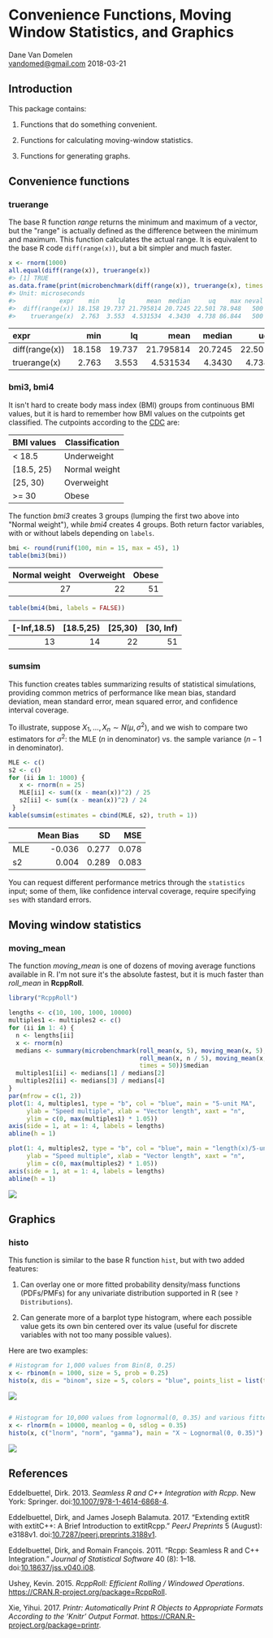 Convenience Functions, Moving Window Statistics, and Graphics
================
Dane Van Domelen <br> <vandomed@gmail.com>
2018-03-21

<!-- README.md is generated from README.Rmd. Please edit that file -->
Introduction
------------

This package contains:

1.  Functions that do something convenient.

2.  Functions for calculating moving-window statistics.

3.  Functions for generating graphs.

Convenience functions
---------------------

### truerange

The base R function *range* returns the minimum and maximum of a vector, but the "range" is actually defined as the difference between the minimum and maximum. This function calculates the actual range. It is equivalent to the base R code `diff(range(x))`, but a bit simpler and much faster.

``` r
x <- rnorm(1000)
all.equal(diff(range(x)), truerange(x))
#> [1] TRUE
as.data.frame(print(microbenchmark(diff(range(x)), truerange(x), times = 500)))
#> Unit: microseconds
#>            expr    min     lq      mean  median     uq    max neval
#>  diff(range(x)) 18.158 19.737 21.795814 20.7245 22.501 78.948   500
#>    truerange(x)  2.763  3.553  4.531534  4.3430  4.738 86.844   500
```

| expr           |     min|      lq|       mean|   median|      uq|     max|  neval|
|:---------------|-------:|-------:|----------:|--------:|-------:|-------:|------:|
| diff(range(x)) |  18.158|  19.737|  21.795814|  20.7245|  22.501|  78.948|    500|
| truerange(x)   |   2.763|   3.553|   4.531534|   4.3430|   4.738|  86.844|    500|

### bmi3, bmi4

It isn't hard to create body mass index (BMI) groups from continuous BMI values, but it is hard to remember how BMI values on the cutpoints get classified. The cutpoints according to the [CDC](https://www.cdc.gov/healthyweight/assessing/bmi/adult_bmi/index.html) are:

| BMI values  | Classification |
|-------------|----------------|
| &lt; 18.5   | Underweight    |
| \[18.5, 25) | Normal weight  |
| \[25, 30)   | Overweight     |
| &gt;= 30    | Obese          |

The function *bmi3* creates 3 groups (lumping the first two above into "Normal weight"), while *bmi4* creates 4 groups. Both return factor variables, with or without labels depending on `labels`.

``` r
bmi <- round(runif(100, min = 15, max = 45), 1)
table(bmi3(bmi))
```

|  Normal weight|  Overweight|  Obese|
|--------------:|-----------:|------:|
|             27|          22|     51|

``` r
table(bmi4(bmi, labels = FALSE))
```

|  \[-Inf,18.5)|  \[18.5,25)|  \[25,30)|  \[30, Inf)|
|-------------:|-----------:|---------:|-----------:|
|            13|          14|        22|          51|

### sumsim

This function creates tables summarizing results of statistical simulations, providing common metrics of performance like mean bias, standard deviation, mean standard error, mean squared error, and confidence interval coverage.

To illustrate, suppose *X*<sub>1</sub>, ..., *X*<sub>*n*</sub> ∼ *N*(*μ*, *σ*<sup>2</sup>), and we wish to compare two estimators for *σ*<sup>2</sup>: the MLE (*n* in denominator) vs. the sample variance (*n* − 1 in denominator).

``` r
MLE <- c()
s2 <- c()
for (ii in 1: 1000) {
   x <- rnorm(n = 25)
   MLE[ii] <- sum((x - mean(x))^2) / 25
   s2[ii] <- sum((x - mean(x))^2) / 24
 }
kable(sumsim(estimates = cbind(MLE, s2), truth = 1))
```

|     |  Mean Bias|     SD|    MSE|
|-----|----------:|------:|------:|
| MLE |     -0.036|  0.277|  0.078|
| s2  |      0.004|  0.289|  0.083|

You can request different performance metrics through the `statistics` input; some of them, like confidence interval coverage, require specifying `ses` with standard errors.

Moving window statistics
------------------------

### moving\_mean

The function *moving\_mean* is one of dozens of moving average functions available in R. I'm not sure it's the absolute fastest, but it is much faster than *roll\_mean* in **RcppRoll**.

``` r
library("RcppRoll")

lengths <- c(10, 100, 1000, 10000)
multiples1 <- multiples2 <- c()
for (ii in 1: 4) {
  n <- lengths[ii]
  x <- rnorm(n)
  medians <- summary(microbenchmark(roll_mean(x, 5), moving_mean(x, 5),
                                    roll_mean(x, n / 5), moving_mean(x, n / 5),
                                    times = 50))$median
  multiples1[ii] <- medians[1] / medians[2]
  multiples2[ii] <- medians[3] / medians[4]
}
par(mfrow = c(1, 2))
plot(1: 4, multiples1, type = "b", col = "blue", main = "5-unit MA", 
     ylab = "Speed multiple", xlab = "Vector length", xaxt = "n", 
     ylim = c(0, max(multiples1) * 1.05))
axis(side = 1, at = 1: 4, labels = lengths)
abline(h = 1)

plot(1: 4, multiples2, type = "b", col = "blue", main = "length(x)/5-unit MA", 
     ylab = "Speed multiple", xlab = "Vector length", xaxt = "n", 
     ylim = c(0, max(multiples2) * 1.05))
axis(side = 1, at = 1: 4, labels = lengths)
abline(h = 1)
```

![](README-unnamed-chunk-4-1.png)

Graphics
--------

### histo

This function is similar to the base R function `hist`, but with two added features:

1.  Can overlay one or more fitted probability density/mass functions (PDFs/PMFs) for any univariate distribution supported in R (see `?Distributions`).

2.  Can generate more of a barplot type histogram, where each possible value gets its own bin centered over its value (useful for discrete variables with not too many possible values).

Here are two examples:

``` r
# Histogram for 1,000 values from Bin(8, 0.25)
x <- rbinom(n = 1000, size = 5, prob = 0.25)
histo(x, dis = "binom", size = 5, colors = "blue", points_list = list(type = "b"))
```

![](README-unnamed-chunk-5-1.png)

``` r

# Histogram for 10,000 values from lognormal(0, 0.35) and various fitted PDFs.
x <- rlnorm(n = 10000, meanlog = 0, sdlog = 0.35)
histo(x, c("lnorm", "norm", "gamma"), main = "X ~ Lognormal(0, 0.35)")
```

![](README-unnamed-chunk-5-2.png)

References
----------

Eddelbuettel, Dirk. 2013. *Seamless R and C++ Integration with Rcpp*. New York: Springer. doi:[10.1007/978-1-4614-6868-4](https://doi.org/10.1007/978-1-4614-6868-4).

Eddelbuettel, Dirk, and James Joseph Balamuta. 2017. “Extending extitR with extitC++: A Brief Introduction to extitRcpp.” *PeerJ Preprints* 5 (August): e3188v1. doi:[10.7287/peerj.preprints.3188v1](https://doi.org/10.7287/peerj.preprints.3188v1).

Eddelbuettel, Dirk, and Romain François. 2011. “Rcpp: Seamless R and C++ Integration.” *Journal of Statistical Software* 40 (8): 1–18. doi:[10.18637/jss.v040.i08](https://doi.org/10.18637/jss.v040.i08).

Ushey, Kevin. 2015. *RcppRoll: Efficient Rolling / Windowed Operations*. <https://CRAN.R-project.org/package=RcppRoll>.

Xie, Yihui. 2017. *Printr: Automatically Print R Objects to Appropriate Formats According to the ’Knitr’ Output Format*. <https://CRAN.R-project.org/package=printr>.
